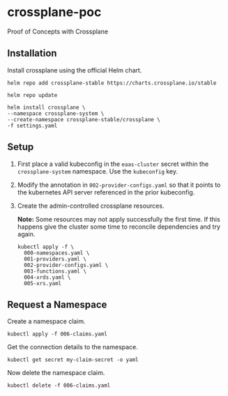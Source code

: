 # crossplane-poc
Proof of Concepts with Crossplane

## Installation

Install crossplane using the official Helm chart.

```shell
helm repo add crossplane-stable https://charts.crossplane.io/stable

helm repo update

helm install crossplane \                 
--namespace crossplane-system \
--create-namespace crossplane-stable/crossplane \
-f settings.yaml
```

## Setup

1. First place a valid kubeconfig in the `eaas-cluster` secret within the `crossplane-system` namespace. Use the `kubeconfig` key.

2. Modify the annotation in `002-provider-configs.yaml` so that it points to the kubernetes
API server referenced in the prior kubeconfig.

2. Create the admin-controlled crossplane resources.

    **Note:** Some resources may not apply successfully the first time. If this happens give
    the cluster some time to reconcile dependencies and try again.

    ```shell
    kubectl apply -f \
      000-namespaces.yaml \
      001-providers.yaml \
      002-provider-configs.yaml \
      003-functions.yaml \
      004-xrds.yaml \
      005-xrs.yaml
    ```

## Request a Namespace

Create a namespace claim.

```shell
kubectl apply -f 006-claims.yaml
```

Get the connection details to the namespace.

```shell
kubectl get secret my-claim-secret -o yaml
```

Now delete the namespace claim.

```shell
kubectl delete -f 006-claims.yaml
```

